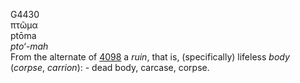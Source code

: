 <body>
  <p>G4430<br>  πτῶμα  <br> ptōma  <br><i>pto‘-mah </i><br>From the alternate of <a href="g4098.htm">4098</a>  a <i>ruin</i>, that is, (specifically) lifeless <i>body</i> (<i>corpse</i>, <i>carrion</i>): - dead body, carcase, corpse.<br></p>
 </body>